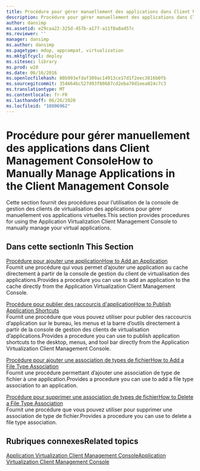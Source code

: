 ```yaml
---
title: Procédure pour gérer manuellement des applications dans Client Management Console
description: Procédure pour gérer manuellement des applications dans Client Management Console
author: dansimp
ms.assetid: e29caa22-325d-457b-a177-a11f8a8ad57c
ms.reviewer: ''
manager: dansimp
ms.author: dansimp
ms.pagetype: mdop, appcompat, virtualization
ms.mktglfcycl: deploy
ms.sitesec: library
ms.prod: w10
ms.date: 06/16/2016
ms.openlocfilehash: 80b993efdaf309ac14913ce17d1f2eec3816b0fb
ms.sourcegitcommit: 354664bc527d93f80687cd2eba70d1eea024c7c3
ms.translationtype: MT
ms.contentlocale: fr-FR
ms.lasthandoff: 06/26/2020
ms.locfileid: "10806962"
---
```

# <span data-ttu-id="12f14-103">Procédure pour gérer manuellement des applications dans Client Management Console</span><span class="sxs-lookup"><span data-stu-id="12f14-103">How to Manually Manage Applications in the Client Management Console</span></span>


<span data-ttu-id="12f14-104">Cette section fournit des procédures pour l’utilisation de la console de gestion des clients de virtualisation des applications pour gérer manuellement vos applications virtuelles.</span><span class="sxs-lookup"><span data-stu-id="12f14-104">This section provides procedures for using the Application Virtualization Client Management Console to manually manage your virtual applications.</span></span>

## <span data-ttu-id="12f14-105">Dans cette section</span><span class="sxs-lookup"><span data-stu-id="12f14-105">In This Section</span></span>


<a href="" id="how-to-add-an-application"></a>[<span data-ttu-id="12f14-106">Procédure pour ajouter une application</span><span class="sxs-lookup"><span data-stu-id="12f14-106">How to Add an Application</span></span>](how-to-add-an-application.md)  
<span data-ttu-id="12f14-107">Fournit une procédure qui vous permet d’ajouter une application au cache directement à partir de la console de gestion du client de virtualisation des applications.</span><span class="sxs-lookup"><span data-stu-id="12f14-107">Provides a procedure you can use to add an application to the cache directly from the Application Virtualization Client Management Console.</span></span>

<a href="" id="how-to-publish-application-shortcuts"></a>[<span data-ttu-id="12f14-108">Procédure pour publier des raccourcis d'application</span><span class="sxs-lookup"><span data-stu-id="12f14-108">How to Publish Application Shortcuts</span></span>](how-to-publish-application-shortcuts.md)  
<span data-ttu-id="12f14-109">Fournit une procédure que vous pouvez utiliser pour publier des raccourcis d’application sur le bureau, les menus et la barre d’outils directement à partir de la console de gestion des clients de virtualisation d’applications.</span><span class="sxs-lookup"><span data-stu-id="12f14-109">Provides a procedure you can use to publish application shortcuts to the desktop, menus, and tool bar directly from the Application Virtualization Client Management Console.</span></span>

<a href="" id="how-to-add-a-file-type-association"></a>[<span data-ttu-id="12f14-110">Procédure pour ajouter une association de types de fichier</span><span class="sxs-lookup"><span data-stu-id="12f14-110">How to Add a File Type Association</span></span>](how-to-add-a-file-type-association.md)  
<span data-ttu-id="12f14-111">Fournit une procédure permettant d’ajouter une association de type de fichier à une application.</span><span class="sxs-lookup"><span data-stu-id="12f14-111">Provides a procedure you can use to add a file type association to an application.</span></span>

<a href="" id="how-to-delete-a-file-type-association"></a>[<span data-ttu-id="12f14-112">Procédure pour supprimer une association de types de fichier</span><span class="sxs-lookup"><span data-stu-id="12f14-112">How to Delete a File Type Association</span></span>](how-to-delete-a-file-type-association.md)  
<span data-ttu-id="12f14-113">Fournit une procédure que vous pouvez utiliser pour supprimer une association de type de fichier.</span><span class="sxs-lookup"><span data-stu-id="12f14-113">Provides a procedure you can use to delete a file type association.</span></span>

## <span data-ttu-id="12f14-114">Rubriques connexes</span><span class="sxs-lookup"><span data-stu-id="12f14-114">Related topics</span></span>


[<span data-ttu-id="12f14-115">Application Virtualization Client Management Console</span><span class="sxs-lookup"><span data-stu-id="12f14-115">Application Virtualization Client Management Console</span></span>](application-virtualization-client-management-console.md)

 

 





